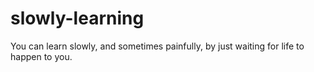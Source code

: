slowly-learning
===============

You can learn slowly, and sometimes painfully, by just waiting for life to happen to you.
